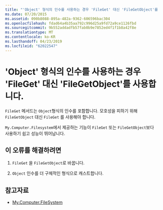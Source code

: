 ```yaml
---
title: "'Object' 형식의 인수를 사용하는 경우 'FileGet' 대신 'FileGetObject'를 사용합니다."
ms.date: 07/20/2015
ms.assetid: 090b8088-895a-482a-9362-606596bac304
ms.openlocfilehash: fdad64a4b35aa792c996d25a9fd72a9ce1126fbd
ms.sourcegitcommit: 9b552addadfb57fab0b9e7852ed4f1f1b8a42f8e
ms.translationtype: MT
ms.contentlocale: ko-KR
ms.lasthandoff: 04/23/2019
ms.locfileid: "62022547"
---
```

# <a name="use-filegetobject-instead-of-fileget-when-using-argument-of-type-object"></a>'Object' 형식의 인수를 사용하는 경우 'FileGet' 대신 'FileGetObject'를 사용합니다.
`FileGet` 메서드는 `Object`형식의 인수를 포함합니다. 모호성을 피하기 위해`FileGetObject` 대신 `FileGet` 를 사용해야 합니다.  
  
 `My.Computer.Filesystem`에서 제공하는 기능이 `FileGet` 또는 `FileGetObject`보다 사용하기 쉽고 성능이 뛰어납니다.  
  
## <a name="to-correct-this-error"></a>이 오류를 해결하려면  
  
1. `FileGet` 을 `FileGetObject`로 바꿉니다.  
  
2. `Object` 인수를 더 구체적인 형식으로 캐스트합니다.  
  
## <a name="see-also"></a>참고자료

- [My.Computer.FileSystem](xref:Microsoft.VisualBasic.FileIO.FileSystem)
